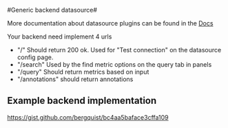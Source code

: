#Generic backend datasource#

More documentation about datasource plugins can be found in the [Docs](https://github.com/grafana/grafana/blob/master/docs/sources/plugins/datasources.md)

Your backend need implement 4 urls
 * "/" Should return 200 ok. Used for "Test connection" on the datasource config page.
 * "/search" Used by the find metric options on the query tab in panels
 * "/query" Should return metrics based on input
 * "/annotations" should return annotations

## Example backend implementation ##
https://gist.github.com/bergquist/bc4aa5baface3cffa109